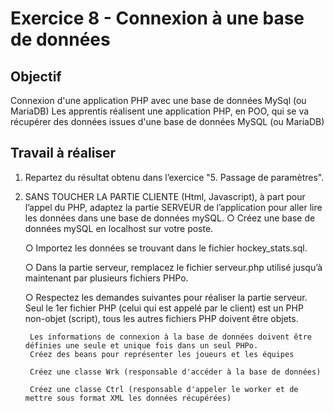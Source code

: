 # Exercice 8 - Connexion à une base de données

## Objectif
Connexion d'une application PHP avec une base de données MySql (ou MariaDB)
Les apprentis réalisent une application PHP, en POO, qui se va récupérer des données issues d'une base de données MySQL (ou MariaDB)

## Travail à réaliser

1. Repartez du résultat obtenu dans l’exercice "5. Passage de paramètres".
	
2. SANS TOUCHER LA PARTIE CLIENTE (Html, Javascript), à part pour l’appel du PHP, adaptez la partie SERVEUR de l’application pour aller lire les données dans une base de données mySQL.
	○ Créez une base de données mySQL en localhost sur votre poste.

	○ Importez les données se trouvant dans le fichier hockey_stats.sql.

	○ Dans la partie serveur, remplacez le fichier serveur.php utilisé jusqu’à maintenant par plusieurs fichiers PHPo.

	○ Respectez les demandes suivantes pour réaliser la partie serveur.
   		Seul le 1er fichier PHP (celui qui est appelé par le client) est un PHP non-objet (script), tous les autres fichiers PHP doivent être objets.

		Les informations de connexion à la base de données doivent être définies une seule et unique fois dans un seul PHPo.
		Créez des beans pour représenter les joueurs et les équipes

		Créez une classe Wrk (responsable d'accéder à la base de données)

		Créez une classe Ctrl (responsable d'appeler le worker et de mettre sous format XML les données récupérées)
